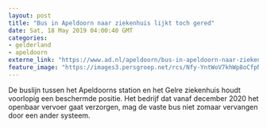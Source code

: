 ```yaml
---
layout: post
title: "Bus in Apeldoorn naar ziekenhuis lijkt toch gered"
date: Sat, 18 May 2019 04:00:40 GMT
categories: 
- gelderland 
- apeldoorn 
externe_link: "https://www.ad.nl/apeldoorn/bus-in-apeldoorn-naar-ziekenhuis-lijkt-toch-gered~aacccf29/"
feature_image: "https://images3.persgroep.net/rcs/Nfy-YntWoV7khWp8oCfpNwpiPtE/diocontent/135756338/_fitwidth/400/?appId=21791a8992982cd8da851550a453bd7f&quality=0.7"
---
```


De buslijn tussen het Apeldoorns station en het Gelre ziekenhuis houdt voorlopig een beschermde positie. Het bedrijf dat vanaf december 2020 het openbaar vervoer gaat verzorgen, mag de vaste bus niet zomaar vervangen door een ander systeem.
